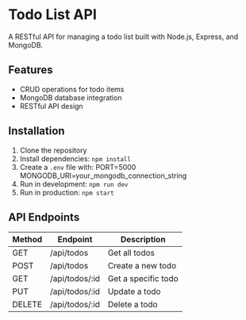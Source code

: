 # Todo List API

A RESTful API for managing a todo list built with Node.js, Express, and MongoDB.

## Features

- CRUD operations for todo items
- MongoDB database integration
- RESTful API design

## Installation

1. Clone the repository
2. Install dependencies: `npm install`
3. Create a `.env` file with:
PORT=5000
MONGODB_URI=your_mongodb_connection_string
4. Run in development: `npm run dev`
5. Run in production: `npm start`

## API Endpoints

| Method | Endpoint     | Description          |
|--------|--------------|----------------------|
| GET    | /api/todos   | Get all todos        |
| POST   | /api/todos   | Create a new todo    |
| GET    | /api/todos/:id | Get a specific todo |
| PUT    | /api/todos/:id | Update a todo       |
| DELETE | /api/todos/:id | Delete a todo       |